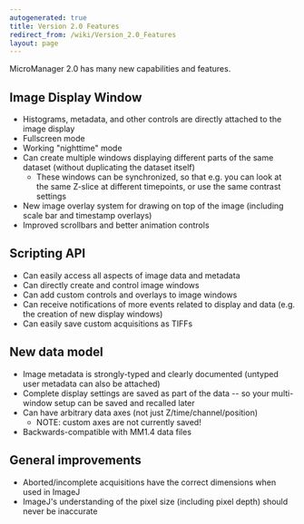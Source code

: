 ```yaml
---
autogenerated: true
title: Version 2.0 Features
redirect_from: /wiki/Version_2.0_Features
layout: page
---
```


MicroManager 2.0 has many new capabilities and features.

## Image Display Window

-   Histograms, metadata, and other controls are directly attached to
    the image display
-   Fullscreen mode
-   Working "nighttime" mode
-   Can create multiple windows displaying different parts of the same
    dataset (without duplicating the dataset itself)
    -   These windows can be synchronized, so that e.g. you can look at
        the same Z-slice at different timepoints, or use the same
        contrast settings
-   New image overlay system for drawing on top of the image (including
    scale bar and timestamp overlays)
-   Improved scrollbars and better animation controls

## Scripting API

-   Can easily access all aspects of image data and metadata
-   Can directly create and control image windows
-   Can add custom controls and overlays to image windows
-   Can receive notifications of more events related to display and data
    (e.g. the creation of new display windows)
-   Can easily save custom acquisitions as TIFFs

## New data model

-   Image metadata is strongly-typed and clearly documented (untyped
    user metadata can also be attached)
-   Complete display settings are saved as part of the data -- so your
    multi-window setup can be saved and recalled later
-   Can have arbitrary data axes (not just Z/time/channel/position)
    -   NOTE: custom axes are not currently saved!
-   Backwards-compatible with MM1.4 data files

## General improvements

-   Aborted/incomplete acquisitions have the correct dimensions when
    used in ImageJ
-   ImageJ's understanding of the pixel size (including pixel depth)
    should never be inaccurate
